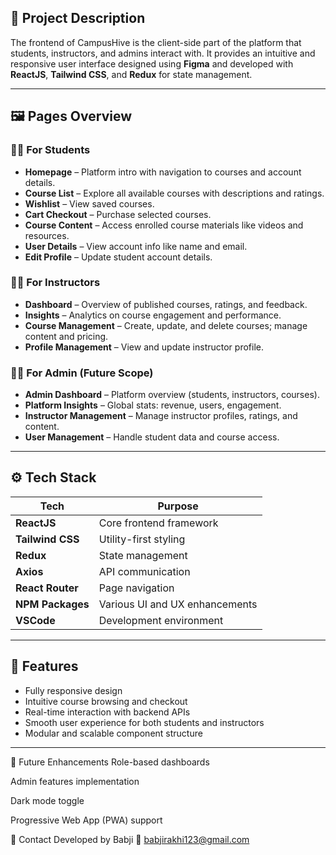 
## 📌 Project Description

The frontend of CampusHive is the client-side part of the platform that students, instructors, and admins interact with. It provides an intuitive and responsive user interface designed using **Figma** and developed with **ReactJS**, **Tailwind CSS**, and **Redux** for state management.


---

## 🖼️ Pages Overview

### 👨‍🎓 For Students
- **Homepage** – Platform intro with navigation to courses and account details.
- **Course List** – Explore all available courses with descriptions and ratings.
- **Wishlist** – View saved courses.
- **Cart Checkout** – Purchase selected courses.
- **Course Content** – Access enrolled course materials like videos and resources.
- **User Details** – View account info like name and email.
- **Edit Profile** – Update student account details.

### 👩‍🏫 For Instructors
- **Dashboard** – Overview of published courses, ratings, and feedback.
- **Insights** – Analytics on course engagement and performance.
- **Course Management** – Create, update, and delete courses; manage content and pricing.
- **Profile Management** – View and update instructor profile.

### 👩‍💼 For Admin (Future Scope)
- **Admin Dashboard** – Platform overview (students, instructors, courses).
- **Platform Insights** – Global stats: revenue, users, engagement.
- **Instructor Management** – Manage instructor profiles, ratings, and content.
- **User Management** – Handle student data and course access.

---

## ⚙️ Tech Stack

| Tech | Purpose |
|------|---------|
| **ReactJS** | Core frontend framework |
| **Tailwind CSS** | Utility-first styling |
| **Redux** | State management |
| **Axios** | API communication |
| **React Router** | Page navigation |
| **NPM Packages** | Various UI and UX enhancements |
| **VSCode** | Development environment |

---

## 🚀 Features

- Fully responsive design
- Intuitive course browsing and checkout
- Real-time interaction with backend APIs
- Smooth user experience for both students and instructors
- Modular and scalable component structure

---

🔮 Future Enhancements
Role-based dashboards

Admin features implementation

Dark mode toggle

Progressive Web App (PWA) support

📧 Contact
Developed by Babji
📩 babjirakhi123@gmail.com
